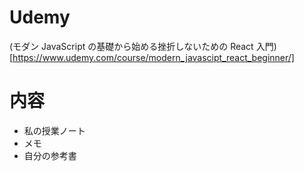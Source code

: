 # Udemy

(モダン JavaScript の基礎から始める挫折しないための React 入門)[https://www.udemy.com/course/modern_javascipt_react_beginner/]

# 内容

- 私の授業ノート
- メモ
- 自分の参考書
